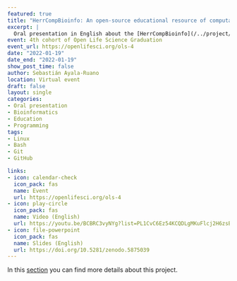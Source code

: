 ```yaml
---
featured: true
title: "HerrCompBioinfo: An open-source educational resource of computational tools for Bioinformatics enthusiasts written in Spanish" 
excerpt: | 
  Oral presentation in English about the [HerrCompBioinfo](/../project/HerrCompBioinfo/) project.
event: 4th cohort of Open Life Science Graduation
event_url: https://openlifesci.org/ols-4
date: "2022-01-19"
date_end: "2022-01-19"
show_post_time: false
author: Sebastián Ayala-Ruano 
location: Virtual event
draft: false
layout: single
categories:
- Oral presentation 
- Bioinformatics
- Education
- Programming 
tags:
- Linux
- Bash
- Git
- GitHub

links:
- icon: calendar-check
  icon_pack: fas
  name: Event 
  url: https://openlifesci.org/ols-4
- icon: play-circle
  icon_pack: fas
  name: Video (English)
  url: https://youtu.be/BCBRC3vyNYg?list=PL1CvC6Ez54KCQDLgMKuFlcj2H6zsBi35D&t=1297
- icon: file-powerpoint
  icon_pack: fas
  name: Slides (English)
  url: https://doi.org/10.5281/zenodo.5875039
---
```


In this [section](/../../project/HerrCompBioinfo/) you can find more details about this project. 